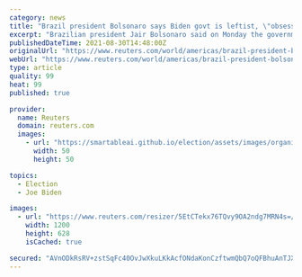 ```yaml
---
category: news
title: "Brazil president Bolsonaro says Biden govt is leftist, \"obsessed with environment\""
excerpt: "Brazilian president Jair Bolsonaro said on Monday the government of U.S. President Joe Biden \"tends to the left\" and is obsessed about the environment."
publishedDateTime: 2021-08-30T14:48:00Z
originalUrl: "https://www.reuters.com/world/americas/brazil-president-bolsonaro-says-biden-govt-is-leftist-obsessed-with-environment-2021-08-30/"
webUrl: "https://www.reuters.com/world/americas/brazil-president-bolsonaro-says-biden-govt-is-leftist-obsessed-with-environment-2021-08-30/"
type: article
quality: 99
heat: 99
published: true

provider:
  name: Reuters
  domain: reuters.com
  images:
    - url: "https://smartableai.github.io/election/assets/images/organizations/reuters.com-50x50.jpg"
      width: 50
      height: 50

topics:
  - Election
  - Joe Biden

images:
  - url: "https://www.reuters.com/resizer/5EtCTekx76TQvy9OA2ndg7MRN4s=/1200x628/smart/filters:quality(80)/cloudfront-us-east-2.images.arcpublishing.com/reuters/QBTOTWNBTRNNLEU5EELVY7QURE.jpg"
    width: 1200
    height: 628
    isCached: true

secured: "AVnODkRsRV+zstSqFc40OvJwXkuLKkAcfONdaKonCzftwmQbQ7oQFBhuAnTJX7GqkU489+BTjnipZ2AWoCRkqtzuyciUjoWm/nrsGNLmTcG2f0ePCOGw39M7b/BvkjpaSHY4kpufcpuAoi8VpR/4IWsipCN2yGRu/VbngLXRVbzB4wSrtE+vp/p956v7M40Kh4EgglFyqkVPRvhDcJx8NjrlxVWfHLLib5m5pHJ2zGJNDZMXWosDodvG8C2C6Weyar6qtGMAJwZXf6Jb+3XfWeCCLr2RnIfZpnpTQN+LqrxkGmS0HHHr6glRMTS/2XrQoWbGQhISy20pSvqm6VUfa3ubzBTKIA8CXtdNutmigb8=;dsERfAp8kseQqQeHUnJAaw=="
---
```


